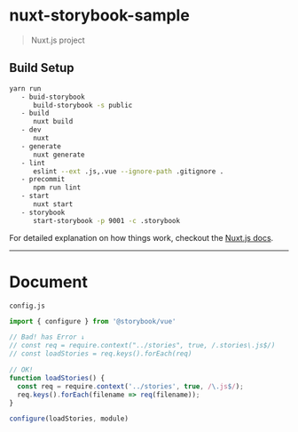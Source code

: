 # nuxt-storybook-sample

> Nuxt.js project

## Build Setup

``` bash
yarn run
   - buid-storybook
      build-storybook -s public
   - build
      nuxt build
   - dev
      nuxt
   - generate
      nuxt generate
   - lint
      eslint --ext .js,.vue --ignore-path .gitignore .
   - precommit
      npm run lint
   - start
      nuxt start
   - storybook
      start-storybook -p 9001 -c .storybook
```

For detailed explanation on how things work, checkout the [Nuxt.js docs](https://github.com/nuxt/nuxt.js).



---

# Document

`config.js`

```js
import { configure } from '@storybook/vue'

// Bad! has Error ↓
// const req = require.context("../stories", true, /.stories\.js$/)
// const loadStories = req.keys().forEach(req)

// OK!
function loadStories() {
  const req = require.context('../stories', true, /\.js$/);
  req.keys().forEach(filename => req(filename));
}

configure(loadStories, module)
```
